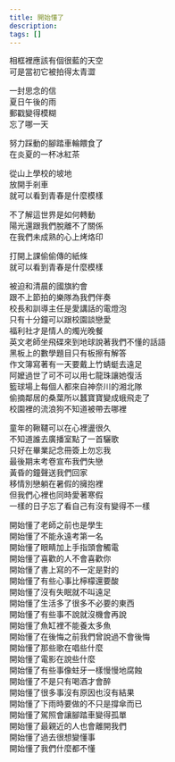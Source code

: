 ```yaml
---
title: 開始懂了
description: 
tags: []
---
```

相框裡應該有個很藍的天空<br>
可是當初它被拍得太青澀

一封思念的信<br>
夏日午後的雨<br>
郵戳變得模糊<br>
忘了哪一天

努力踩動的腳踏車輪餵食了<br>
在炎夏的一杯冰紅茶

從山上學校的坡地<br>
放開手剎車<br>
就可以看到青春是什麼模樣

不了解這世界是如何轉動<br>
陽光還跟我們脫離不了關係<br>
在我們未成熟的心上烤烙印

打開上課偷偷傳的紙條<br>
就可以看到青春是什麼模樣

被迫和清晨的國旗約會<br>
跟不上節拍的樂隊為我們伴奏<br>
校長和訓導主任是愛講話的電燈泡<br>
只有十分鐘可以跟校園談戀愛<br>
福利社才是情人的燭光晚餐<br>
英文老師坐飛碟來到地球說著我們不懂的話語<br>
黑板上的數學題目只有板擦有解答<br>
作文簿寫著有一天要戴上竹蜻蜓去遠足<br>
阿嬤過世了可不可以用七龍珠讓她復活<br>
籃球場上每個人都來自神奈川的湘北隊<br>
偷摘鄰居的桑葉所以蠶寶寶變成蛾飛走了<br>
校園裡的流浪狗不知道被帶去哪裡

童年的鞦韆可以在心裡盪很久<br>
不知道誰去廣播室點了一首驪歌<br>
只好在畢業記念冊簽上勿忘我<br>
最後期末考卷宣布我們失戀<br>
黃昏的鐘聲送我們回家<br>
移情別戀躺在暑假的擁抱裡<br>
但我們心裡也同時愛著寒假<br>
一樣的日子忘了看自己有沒有變得不一樣

開始懂了老師之前也是學生<br>
開始懂了不能永遠考第一名<br>
開始懂了眼睛加上手指頭會觸電<br>
開始懂了喜歡的人不會喜歡你<br>
開始懂了書上寫的不一定是對的<br>
開始懂了有些心事比檸檬還要酸<br>
開始懂了沒有失眠就不叫遠足<br>
開始懂了生活多了很多不必要的東西<br>
開始懂了有些事不說就沒機會再說<br>
開始懂了魚缸裡不能養太多魚<br>
開始懂了在後悔之前我們曾說過不會後悔<br>
開始懂了那些歌在唱些什麼<br>
開始懂了電影在說些什麼<br>
開始懂了有些事像蛀牙一樣慢慢地腐蝕<br>
開始懂了不是只有喝酒才會醉<br>
開始懂了很多事沒有原因也沒有結果<br>
開始懂了下雨時要做的不只是撐傘而已<br>
開始懂了駕照會讓腳踏車變得孤單<br>
開始懂了最親近的人也會離開我們<br>
開始懂了過去很想變懂事<br>
開始懂了我們什麼都不懂
